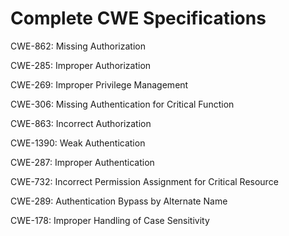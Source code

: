 

# Complete CWE Specifications

CWE-862: Missing Authorization

CWE-285: Improper Authorization

CWE-269: Improper Privilege Management

CWE-306: Missing Authentication for Critical Function

CWE-863: Incorrect Authorization

CWE-1390: Weak Authentication

CWE-287: Improper Authentication

CWE-732: Incorrect Permission Assignment for Critical Resource

CWE-289: Authentication Bypass by Alternate Name

CWE-178: Improper Handling of Case Sensitivity